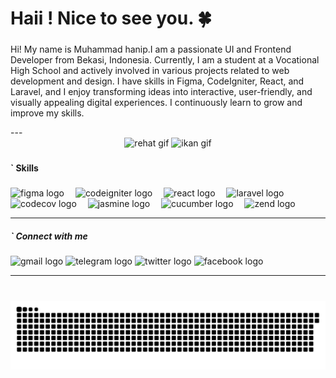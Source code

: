 <h1 align="left">Haii ! Nice to see you. 🍀</h1>

### 

<p align="left">Hi! My name is Muhammad hanip.I am a passionate UI and Frontend Developer from Bekasi, Indonesia.
Currently, I am a student at a Vocational High School and actively involved in various projects related to web development and design.
I have skills in Figma, CodeIgniter, React, and Laravel, and I enjoy transforming ideas into interactive, user-friendly, and visually appealing digital experiences.
I continuously learn to grow and improve my skills.</p>
---

<br clear="both">

<div align="center">
  <img height="200" src="https://animesher.com/orig/1/143/1431/14311/animesher.com_spring-gif-flowers-gif-1431146.gif" alt="rehat gif" />
  <img height="200" src="https://i.pinimg.com/originals/40/2c/26/402c261be1da260ec42d317812784f38.gif" alt="ikan gif" />
</div>

###

<h4 align="left">` Skills</h4>

###

<div align="left">
  <img src="https://cdn.jsdelivr.net/gh/devicons/devicon/icons/figma/figma-original.svg" height="30" alt="figma logo"  />
  <img width="10" />
  <img src="https://cdn.jsdelivr.net/gh/devicons/devicon/icons/codeigniter/codeigniter-plain.svg" height="30" alt="codeigniter logo"  />
  <img width="10" />
  <img src="https://cdn.jsdelivr.net/gh/devicons/devicon/icons/react/react-original.svg" height="30" alt="react logo"  />
  <img width="10" />
  <img src="https://cdn.jsdelivr.net/gh/devicons/devicon/icons/laravel/laravel-original.svg" height="30" alt="laravel logo"  />
  <img width="10" />
  <img src="https://cdn.jsdelivr.net/gh/devicons/devicon/icons/codecov/codecov-plain.svg" height="30" alt="codecov logo"  />
  <img width="10" />
  <img src="https://cdn.jsdelivr.net/gh/devicons/devicon/icons/jasmine/jasmine-original.svg" height="30" alt="jasmine logo"  />
  <img width="10" />
  <img src="https://cdn.jsdelivr.net/gh/devicons/devicon/icons/cucumber/cucumber-plain.svg" height="30" alt="cucumber logo"  />
  <img width="10" />
  <img src="https://cdn.jsdelivr.net/gh/devicons/devicon/icons/zend/zend-original.svg" height="30" alt="zend logo"  />
</div>

---

<h5 align="left">` Connect with me</h5>

###

<div align="left">
  <img src="https://raw.githubusercontent.com/maurodesouza/profile-readme-generator/master/src/assets/icons/social/gmail/default.svg" width="37" height="25" alt="gmail logo"  />
  <img src="https://raw.githubusercontent.com/maurodesouza/profile-readme-generator/master/src/assets/icons/social/telegram/default.svg" width="37" height="25" alt="telegram logo"  />
  <img src="https://raw.githubusercontent.com/maurodesouza/profile-readme-generator/master/src/assets/icons/social/twitter/default.svg" width="37" height="25" alt="twitter logo"  />
  <img src="https://raw.githubusercontent.com/maurodesouza/profile-readme-generator/master/src/assets/icons/social/facebook/default.svg" width="37" height="25" alt="facebook logo"  />
</div>

---


###

<br clear="both">

<div align="center">
  <img src="https://raw.githubusercontent.com/Zaaaaaann/Zaaaaaan/output/snake.svg" alt="Snake animation" />
</div>

###
